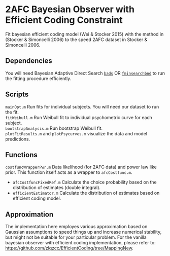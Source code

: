 # 2AFC Bayesian Observer with Efficient Coding Constraint 
Fit bayesian efficient coding model (Wei & Stocker 2015) with the method in (Stocker & Simoncelli 2006) to the speed 2AFC dataset in Stocker & Simoncelli 2006.

## Dependencies
You will need Bayesian Adaptive Direct Search [`bads`](https://github.com/lacerbi/bads) OR [`fminsearchbnd`](https://www.mathworks.com/matlabcentral/fileexchange/8277-fminsearchbnd-fminsearchcon) to run the fitting procedure efficiently.

## Scripts
`mainOpt.m` Run fits for individual subjects. You will need our dataset to run the fit.  
`fitWeibull.m` Run Weibull fit to individual psychometric curve for each subject.  
`bootstrapAnalysis.m` Run bootstrap Weibull fit.  
`plotFitResults.m` and `plotPsycurves.m` visualize the data and model predictions.  

## Functions
`costfuncWrapperPwr.m` Data likelihood (for 2AFC data) and power law like prior. This function itself acts as a wrapper to `afcCostfunc.m`.
- `afcCostfuncFixedRef.m` Calculate the choice probability based on the distribution of estimates (double integral).
- `efficientEstimator.m` Calculate the distribution of estimates based on efficient coding model.

## Approximation
The implementation here employes various approximation based on Gaussian assumptions to speed things up and increase numerical stability, but might not be suitable for your particular problem. For the vanilla bayesian observer with efficient coding implementation, please refer to: https://github.com/zlqzcc/EfficientCoding/tree/MappingNew.

